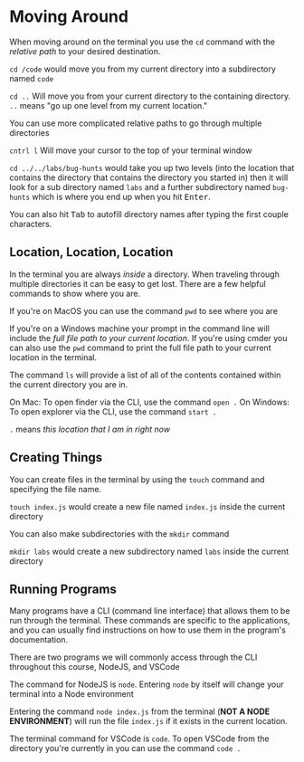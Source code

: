 # Moving Around

When moving around on the terminal you use the `cd` command with the *relative path* to your desired destination.

`cd /code` would move you from my current directory into a subdirectory named `code`

`cd ..` Will move you from your current directory to the containing directory. `..` means "go up one level from my current location."

You can use more complicated relative paths to go through multiple directories

`cntrl l` Will move your cursor to the top of your terminal window

`cd ../../labs/bug-hunts` would take you up two levels (into the location that contains the directory that contains the directory you started in) then it will look for a sub directory named `labs` and a further subdirectory named `bug-hunts` which is where you end up when you hit <kbd>Enter</kbd>.

You can also hit <kbd>Tab</kbd> to autofill directory names after typing the first couple characters.

## Location, Location, Location

In the terminal you are always *inside* a directory. When traveling through multiple directories it can be easy to get lost. There are a few helpful commands to show where you are.

If you're on MacOS you can use the command `pwd` to see where you are

If you're on a Windows machine your prompt in the command line will include the *full file path to your current location*. If you're using cmder you can also use the `pwd` command to print the full file path to your current location in the terminal.

The command `ls` will provide a list of all of the contents contained within the current directory you are in.

On Mac: To open finder via the CLI, use the command `open .`
On Windows: To open explorer via the CLI, use the command `start .`

`.` means *this location that I am in right now*

## Creating Things

You can create files in the terminal by using the `touch` command and specifying the file name.

`touch index.js` would create a new file named `index.js` inside the current directory

You can also make subdirectories with the `mkdir` command

`mkdir labs` would create a new subdirectory named `labs` inside the current directory

## Running Programs

Many programs have a CLI (command line interface) that allows them to be run through the terminal. These commands are specific to the applications, and you can usually find instructions on how to use them in the program's documentation.

There are two programs we will commonly access through the CLI throughout this course, NodeJS, and VSCode

The command for NodeJS is `node`. Entering `node` by itself will change your terminal into a Node environment

Entering the command `node index.js` from the terminal (**NOT A NODE ENVIRONMENT**) will run the file `index.js` if it exists in the current location.

The terminal command for VSCode is `code`. To open VSCode from the directory you're currently in you can use the command `code .`

